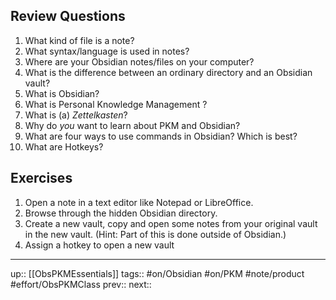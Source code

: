 ## Review Questions


1. What kind of file is a note?
2. What syntax/language is used in notes?
3. Where are your Obsidian notes/files on your computer?
4. What is the difference between an ordinary directory and an Obsidian vault?
5. What is Obsidian?
6. What is Personal Knowledge Management ?
7. What is (a) _Zettelkasten_?
8. Why do _you_ want to learn about PKM and Obsidian?
9. What are four ways to use commands in Obsidian? Which is best?
10. What are Hotkeys?


## Exercises

1. Open a note in a text editor like Notepad or LibreOffice. 
2. Browse through the hidden Obsidian directory.
3. Create a new vault, copy and open some notes from your original vault in the new vault. (Hint: Part of this is done outside of Obsidian.)
4. Assign a hotkey to open a new vault 

---
up:: [[ObsPKMEssentials]]
tags:: #on/Obsidian #on/PKM  #note/product #effort/ObsPKMClass 
prev:: 
next:: 